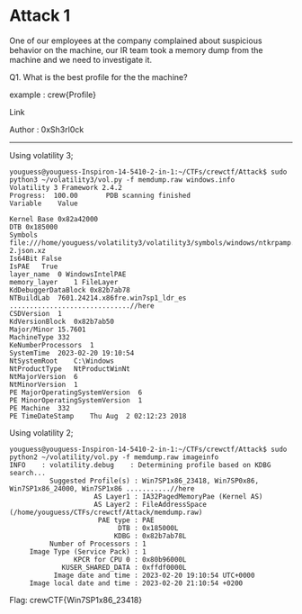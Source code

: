 # Attack 1


One of our employees at the company complained about suspicious behavior on the machine, our IR team took a memory dump from the machine and we need to investigate it.

Q1. What is the best profile for the the machine?

example : crew{Profile}

Link

Author : 0xSh3rl0ck
<hr>

Using volatility 3;
```
youguess@youguess-Inspiron-14-5410-2-in-1:~/CTFs/crewctf/Attack$ sudo python3 ~/volatility3/vol.py -f memdump.raw windows.info
Volatility 3 Framework 2.4.2
Progress:  100.00		PDB scanning finished                        
Variable	Value

Kernel Base	0x82a42000
DTB	0x185000
Symbols	file:///home/youguess/volatility3/volatility3/symbols/windows/ntkrpamp.pdb/E12E472CBDC1417AA1755893ED23A668-2.json.xz
Is64Bit	False
IsPAE	True
layer_name	0 WindowsIntelPAE
memory_layer	1 FileLayer
KdDebuggerDataBlock	0x82b7ab78
NTBuildLab	7601.24214.x86fre.win7sp1_ldr_es    ..............................//here
CSDVersion	1
KdVersionBlock	0x82b7ab50
Major/Minor	15.7601
MachineType	332
KeNumberProcessors	1
SystemTime	2023-02-20 19:10:54
NtSystemRoot	C:\Windows
NtProductType	NtProductWinNt
NtMajorVersion	6
NtMinorVersion	1
PE MajorOperatingSystemVersion	6
PE MinorOperatingSystemVersion	1
PE Machine	332
PE TimeDateStamp	Thu Aug  2 02:12:23 2018
```
Using volatility 2;
```
youguess@youguess-Inspiron-14-5410-2-in-1:~/CTFs/crewctf/Attack$ sudo python2 ~/volatility/vol.py -f memdump.raw imageinfo
INFO    : volatility.debug    : Determining profile based on KDBG search...
          Suggested Profile(s) : Win7SP1x86_23418, Win7SP0x86, Win7SP1x86_24000, Win7SP1x86 ...........//here
                     AS Layer1 : IA32PagedMemoryPae (Kernel AS)
                     AS Layer2 : FileAddressSpace (/home/youguess/CTFs/crewctf/Attack/memdump.raw)
                      PAE type : PAE
                           DTB : 0x185000L
                          KDBG : 0x82b7ab78L
          Number of Processors : 1
     Image Type (Service Pack) : 1
                KPCR for CPU 0 : 0x80b96000L
             KUSER_SHARED_DATA : 0xffdf0000L
           Image date and time : 2023-02-20 19:10:54 UTC+0000
     Image local date and time : 2023-02-20 21:10:54 +0200
```
Flag: crewCTF{Win7SP1x86_23418}
